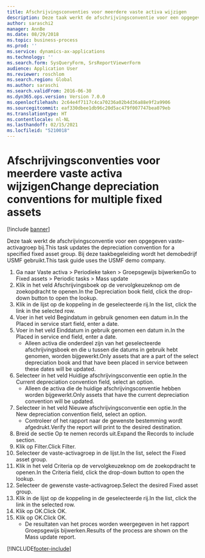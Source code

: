 ```yaml
---
title: Afschrijvingsconventies voor meerdere vaste activa wijzigen
description: Deze taak werkt de afschrijvingsconventie voor een opgegeven vaste-activagroep bij.
author: saraschi2
manager: AnnBe
ms.date: 08/29/2018
ms.topic: business-process
ms.prod: ''
ms.service: dynamics-ax-applications
ms.technology: ''
ms.search.form: SysQueryForm, SrsReportViewerForm
audience: Application User
ms.reviewer: roschlom
ms.search.region: Global
ms.author: saraschi
ms.search.validFrom: 2016-06-30
ms.dyn365.ops.version: Version 7.0.0
ms.openlocfilehash: 2c64e4f7117c4ca70236a02b4d36a88e9f2a9906
ms.sourcegitcommit: eaf330dbee1db96c20d5ac479f007747bea079eb
ms.translationtype: HT
ms.contentlocale: nl-NL
ms.lasthandoff: 02/15/2021
ms.locfileid: "5210018"
---
```

# <a name="change-depreciation-conventions-for-multiple-fixed-assets"></a><span data-ttu-id="92fd9-103">Afschrijvingsconventies voor meerdere vaste activa wijzigen</span><span class="sxs-lookup"><span data-stu-id="92fd9-103">Change depreciation conventions for multiple fixed assets</span></span>

[!include [banner](../../includes/banner.md)]

<span data-ttu-id="92fd9-104">Deze taak werkt de afschrijvingsconventie voor een opgegeven vaste-activagroep bij.</span><span class="sxs-lookup"><span data-stu-id="92fd9-104">This task updates the depreciation convention for a specified fixed asset group.</span></span> <span data-ttu-id="92fd9-105">Bij deze taakbegeleiding wordt het demobedrijf USMF gebruikt.</span><span class="sxs-lookup"><span data-stu-id="92fd9-105">This task guide uses the USMF demo company.</span></span>

1. <span data-ttu-id="92fd9-106">Ga naar Vaste activa > Periodieke taken > Groepsgewijs bijwerken</span><span class="sxs-lookup"><span data-stu-id="92fd9-106">Go to Fixed assets > Periodic tasks > Mass update</span></span>
2. <span data-ttu-id="92fd9-107">Klik in het veld Afschrijvingsboek op de vervolgkeuzeknop om de zoekopdracht te openen.</span><span class="sxs-lookup"><span data-stu-id="92fd9-107">In the Depreciation book field, click the drop-down button to open the lookup.</span></span>
3. <span data-ttu-id="92fd9-108">Klik in de lijst op de koppeling in de geselecteerde rij.</span><span class="sxs-lookup"><span data-stu-id="92fd9-108">In the list, click the link in the selected row.</span></span>
4. <span data-ttu-id="92fd9-109">Voer in het veld Begindatum in gebruik genomen een datum in.</span><span class="sxs-lookup"><span data-stu-id="92fd9-109">In the Placed in service start field, enter a date.</span></span>
5. <span data-ttu-id="92fd9-110">Voer in het veld Einddatum in gebruik genomen een datum in.</span><span class="sxs-lookup"><span data-stu-id="92fd9-110">In the Placed in service end field, enter a date.</span></span>
    * <span data-ttu-id="92fd9-111">Alleen activa die onderdeel zijn van het geselecteerde afschrijvingsboek en die u tussen die datums in gebruik hebt genomen, worden bijgewerkt.</span><span class="sxs-lookup"><span data-stu-id="92fd9-111">Only assets that are a part of the select depreciation book and that have been placed in service between these dates will be updated.</span></span>  
6. <span data-ttu-id="92fd9-112">Selecteer in het veld Huidige afschrijvingsconventie een optie.</span><span class="sxs-lookup"><span data-stu-id="92fd9-112">In the Current depreciation convention field, select an option.</span></span>
    * <span data-ttu-id="92fd9-113">Alleen de activa die de huidige afschrijvingsconventie hebben worden bijgewerkt.</span><span class="sxs-lookup"><span data-stu-id="92fd9-113">Only assets that have the current depreciation convention will be updated.</span></span>  
7. <span data-ttu-id="92fd9-114">Selecteer in het veld Nieuwe afschrijvingsconventie een optie.</span><span class="sxs-lookup"><span data-stu-id="92fd9-114">In the New depreciation convention field, select an option.</span></span>
    * <span data-ttu-id="92fd9-115">Controleer of het rapport naar de gewenste bestemming wordt afgedrukt.</span><span class="sxs-lookup"><span data-stu-id="92fd9-115">Verify the report will print to the desired destination.</span></span>  
8. <span data-ttu-id="92fd9-116">Breid de sectie Op te nemen records uit.</span><span class="sxs-lookup"><span data-stu-id="92fd9-116">Expand the Records to include section.</span></span>
9. <span data-ttu-id="92fd9-117">Klik op Filter.</span><span class="sxs-lookup"><span data-stu-id="92fd9-117">Click Filter.</span></span>
10. <span data-ttu-id="92fd9-118">Selecteer de vaste-activagroep in de lijst.</span><span class="sxs-lookup"><span data-stu-id="92fd9-118">In the list, select the Fixed asset group.</span></span>
11. <span data-ttu-id="92fd9-119">Klik in het veld Criteria op de vervolgkeuzeknop om de zoekopdracht te openen.</span><span class="sxs-lookup"><span data-stu-id="92fd9-119">In the Criteria field, click the drop-down button to open the lookup.</span></span>
12. <span data-ttu-id="92fd9-120">Selecteer de gewenste vaste-activagroep.</span><span class="sxs-lookup"><span data-stu-id="92fd9-120">Select the desired Fixed asset group.</span></span>
13. <span data-ttu-id="92fd9-121">Klik in de lijst op de koppeling in de geselecteerde rij.</span><span class="sxs-lookup"><span data-stu-id="92fd9-121">In the list, click the link in the selected row.</span></span>
14. <span data-ttu-id="92fd9-122">Klik op OK.</span><span class="sxs-lookup"><span data-stu-id="92fd9-122">Click OK.</span></span>
15. <span data-ttu-id="92fd9-123">Klik op OK.</span><span class="sxs-lookup"><span data-stu-id="92fd9-123">Click OK.</span></span>
    *  <span data-ttu-id="92fd9-124">De resultaten van het proces worden weergegeven in het rapport Groepsgewijs bijwerken.</span><span class="sxs-lookup"><span data-stu-id="92fd9-124">Results of the process are shown on the Mass update report.</span></span>     



[!INCLUDE[footer-include](../../../includes/footer-banner.md)]